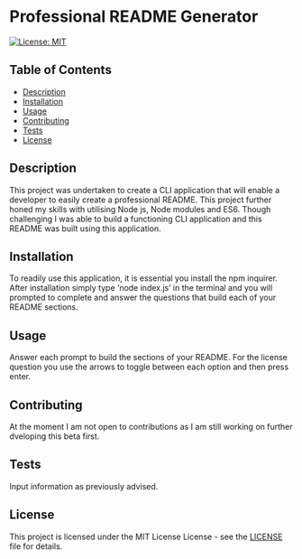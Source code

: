 
# Professional README Generator

[![License: MIT](https://img.shields.io/badge/License-MIT-yellow.svg)](https://opensource.org/licenses/MIT)

## Table of Contents
- [Description](#description)
- [Installation](#installation)
- [Usage](#usage)
- [Contributing](#contributing)
- [Tests](#tests)
- [License](#license)

## Description
This project was undertaken to create a CLI application that will enable a developer to easily create a professional README. This project further honed my skills with utilising Node js, Node modules and ES6. Though challenging I was able to build a functioning CLI application and this README was built using this application.

## Installation
To readily use this application, it is essential you install the npm inquirer. After installation simply type ‘node index.js’ in the terminal and you will prompted to complete and answer the questions that build each of your README sections.

## Usage
Answer each prompt to build the sections of your README. For the license question you use the arrows to toggle between each option and then press enter.

## Contributing
At the moment I am not open to contributions as I am still working on further dveloping this beta first.

## Tests
Input information as previously advised.

## License
This project is licensed under the MIT License License - see the [LICENSE](LICENSE) file for details.
  